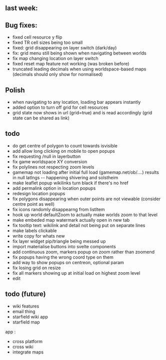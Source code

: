 ## last week:


## Bug fixes:
- fixed cell resource y flip
- fixed TR cell sizes being too small
- fixed: grid disappearing on layer switch (dark/day)
- fix: grid menu still being shown when navigating between worlds
- fix map changing location on layer switch
- fixed reset map feature not working (was broken before)
- truncated leading decimals when using worldspace-based maps (decimals should only show for normalised)

## Polish
- when navigating to any location, loading bar appears instantly
- added option to turn off grid for cell resources
- grid state now shows in url (grid=true) and is read accordingly (grid state can be shared as link)

## todo

- do get centre of polygon to count towards isvisible
- add allow long clicking on mobile to open popups
- fix requesting /null in layerbutton
- fix game worldspace XY conversion
- fix polylines not respecting zoom levels
- gamemap not loading after initial full load (gamemap.net/ob/....) results in null latlngs -- happening shivering and solstheim
- make leaflet popup wikilinks turn black if there's no href
- add permalink option in location popups
- redesign location popups
- fix polygons disappearing when outer points are not viewable (consider centre point as well)
- fix icons randomly disappearng from listItem
- hook up world defaultZoom to actually make worlds zoom to that level
- make embeded map watermark actually open in new tab
- fix tooltip text: wikilink and detail not being put on separate lines
- make labels clickable
- write copy for whats new
- fix layer widget pip/triangle being messed up
- import materialise buttons into svelte components
- add continuous zoom, markers popup on zoom rather than zoomend
- fix popups having the wrong coord type on them
- add way to show popups on centreon, optional param
- fix losing grid on resize
- fix all markers showing up at initial load on highest zoom level
- edit

## todo (future)
- wiki features
- email thing
- starfield wiki app
- starfield map

app :
- cross platform
- cross wiki
- integrate maps